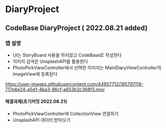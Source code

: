 # DiaryProject

## CodeBase DiaryProject ( 2022.08.21 added)

### 앱 설명
- UI는 StoryBoard 사용을 하지않고 CodeBase로 작성한다
- 이미지 검색은 UnsplashAPI를 활용한다
- PhotoPickViewController에서 선택한 이미지는 MainDiaryViewController의 ImageView에 등록된다

https://user-images.githubusercontent.com/44957712/185797118-717e6e24-a5d1-4ba3-86cf-a653b3c368f3.mov

#### 해결과제(초기커밋 2022.08.21)
- PhotoPickViewController에 CollectionView 연결하기
- UnsplashAPI 데이터 받아오기
